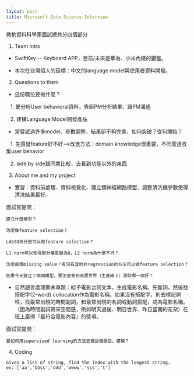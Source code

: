 ```yaml
---
layout: post
title: Microsoft Data Science Interview
---
```

微軟資料科學家面試總共分四個部分

1. Team Intro

* SwiftKey -- Keyboard APP，目前/未來是華為、小米內建的鍵盤。

* 本次在台灣招人的目標：中文的language model與使用者資料開發。
  
2. Questions to them

* 這份職位要做什麼？

    1. 要分析User behavioral資料，告訴PM分析結果、跟PM溝通
    
    2. 建構Language Model開發產品
    
* 當嘗試過許多model、參數調整，結果卻不夠完美，如何突破？從何開始？

    1. 先質疑feature好不好-->改進方法：domain knowledge很重要，不同管道收集user behavior
    
    2. side by side跟同業比較，去看到功能以外的東西
    
3. About me and my project

* 實習：資料前處理、資料視覺化、建立類神經網路模型、調整清洗機參數使得清洗結果最好。

面試官提問：
```
建立什麼模型？

怎麼做feature selection？

LASSO為什麼可以做feature selection？

L1 norm可以使得部分權重變為0，L2 norm為什麼不行？

怎麼處理missing value？有沒有其他非regression的方法可以做feature selection？

如果今天建立了兩個模型，要怎麼拿到真實世界（生產線上）測試哪一個好？
```

* 自然語言處理期末專題：給予電影台詞文本，生成電影名稱。先斷詞，然後找搭配字(2-word) collocation作為電影名稱。如果沒有搭配字，則去標記詞性，找最常出現的時間副詞，和最常出現的名詞或動詞搭配，成為電影名稱。（因為時間副詞帶來空間感，例如明天過後、明日世界、昨日盛開的花朵）在班上贏得『最符合電影內容』的獎項。 

面試官提問：
``` 
要如何用supervised learning的方法去做這個題目、建模？
```

4. Coding

```
Given a list of string, find the index with the longest string.
ex: ['aa','bbss','ddd','wwww','sss','t']
```
